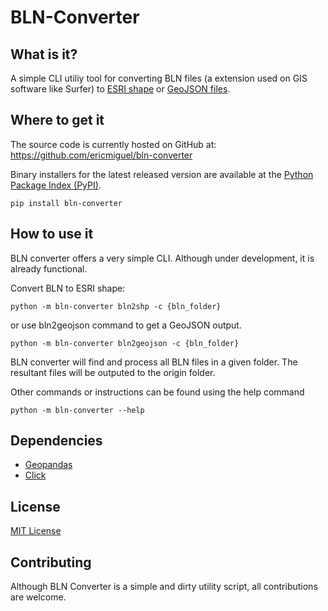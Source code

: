 # BLN-Converter

## What is it?

A simple CLI utiliy tool for converting BLN files (a extension used on GIS software like Surfer) to [ESRI shape](https://pt.wikipedia.org/wiki/Shapefile) or [GeoJSON files](https://geojson.org).


## Where to get it

The source code is currently hosted on GitHub at: https://github.com/ericmiguel/bln-converter

Binary installers for the latest released version are available at the [Python Package Index (PyPI)](https://pypi.org/project/bln-converter).

```
pip install bln-converter
```

## How to use it

BLN converter offers a very simple CLI. Although under development, it is already functional. 

Convert BLN to ESRI shape: 
```
python -m bln-converter bln2shp -c {bln_folder}
```

or use bln2geojson command to get a GeoJSON output. 
```
python -m bln-converter bln2geojson -c {bln_folder}
```

BLN converter will find and process all BLN files in a given folder. The resultant files will be outputed to the origin folder. 


Other commands or instructions can be found using the help command 
```
python -m bln-converter --help
```


## Dependencies

- [Geopandas](https://geopandas.org)
- [Click](https://click.palletsprojects.com/en/7.x/)


## License

[MIT License](https://github.com/ericmiguel/bln-converter/blob/main/LICENSE)


## Contributing

Although BLN Converter is a simple and dirty utility script, all contributions are welcome.

